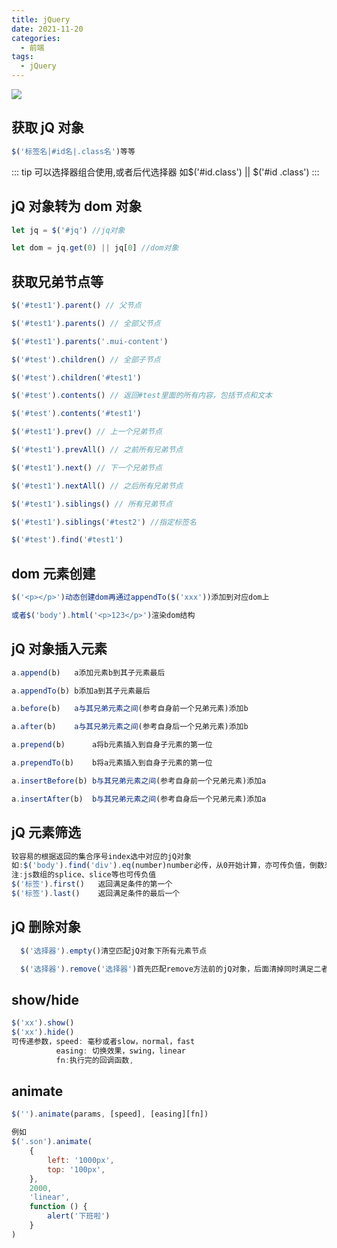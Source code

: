 ```yaml
---
title: jQuery
date: 2021-11-20
categories:
  - 前端
tags:
  - jQuery
---
```


![](https://cdn.jsdelivr.net/gh/levidc/blogImg/img/35.jpg)

<!-- more -->

## 获取 jQ 对象

```js
$('标签名|#id名|.class名')等等
```

::: tip
可以选择器组合使用,或者后代选择器
如$('#id.class') || $('#id .class')
:::

## jQ 对象转为 dom 对象

```js
let jq = $('#jq') //jq对象

let dom = jq.get(0) || jq[0] //dom对象
```

## 获取兄弟节点等

```js
$('#test1').parent() // 父节点

$('#test1').parents() // 全部父节点

$('#test1').parents('.mui-content')

$('#test').children() // 全部子节点

$('#test').children('#test1')

$('#test').contents() // 返回#test里面的所有内容，包括节点和文本

$('#test').contents('#test1')

$('#test1').prev() // 上一个兄弟节点

$('#test1').prevAll() // 之前所有兄弟节点

$('#test1').next() // 下一个兄弟节点

$('#test1').nextAll() // 之后所有兄弟节点

$('#test1').siblings() // 所有兄弟节点

$('#test1').siblings('#test2') //指定标签名

$('#test').find('#test1')
```

## dom 元素创建

```js
$('<p></p>')动态创建dom再通过appendTo($('xxx'))添加到对应dom上

或者$('body').html('<p>123</p>')渲染dom结构

```

## jQ 对象插入元素

```js
a.append(b)   a添加元素b到其子元素最后

a.appendTo(b) b添加a到其子元素最后

a.before(b)   a与其兄弟元素之间(参考自身前一个兄弟元素)添加b

a.after(b)    a与其兄弟元素之间(参考自身后一个兄弟元素)添加b
```

```js
a.prepend(b)      a将b元素插入到自身子元素的第一位

a.prependTo(b)    b将a元素插入到自身子元素的第一位

a.insertBefore(b) b与其兄弟元素之间(参考自身前一个兄弟元素)添加a

a.insertAfter(b)  b与其兄弟元素之间(参考自身后一个兄弟元素)添加a
```

## jQ 元素筛选

```js
较容易的根据返回的集合序号index选中对应的jQ对象
如:$('body').find('div').eq(number)number必传，从0开始计算，亦可传负值，倒数来计算
注:js数组的splice、slice等也可传负值
$('标签').first()   返回满足条件的第一个
$('标签').last()    返回满足条件的最后一个

```

## jQ 删除对象

```js
  $('选择器').empty()清空匹配jQ对象下所有元素节点

  $('选择器').remove('选择器')首先匹配remove方法前的jQ对象，后面清掉同时满足二者选择器的元素，不传，直接清除所有


```

## show/hide

```js
$('xx').show()
$('xx').hide()
可传递参数，speed: 毫秒或者slow，normal，fast
          easing: 切换效果，swing，linear
          fn:执行完的回调函数,
```

## animate

```js
$('').animate(params, [speed], [easing][fn])

例如
$('.son').animate(
	{
		left: '1000px',
		top: '100px',
	},
	2000,
	'linear',
	function () {
		alert('下班啦')
	}
)
```
